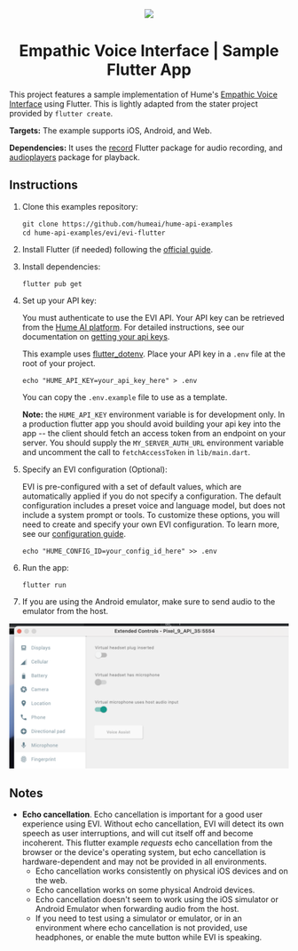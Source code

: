 <div align="center">
  <img src="https://storage.googleapis.com/hume-public-logos/hume/hume-banner.png">
  <h1>Empathic Voice Interface | Sample Flutter App</h1>
</div>

This project features a sample implementation of Hume's [Empathic Voice Interface](https://dev.hume.ai/docs/empathic-voice-interface-evi/overview) using Flutter. This is lightly adapted from the stater project provided by `flutter create`.

**Targets:** The example supports iOS, Android, and Web.

**Dependencies:** It uses the [record](https://pub.dev/packages/record) Flutter package for audio recording, and [audioplayers](https://pub.dev/packages/audioplayers) package for playback.

## Instructions

1. Clone this examples repository:

   ```shell
   git clone https://github.com/humeai/hume-api-examples
   cd hume-api-examples/evi/evi-flutter
   ```

2. Install Flutter (if needed) following the [official guide](https://docs.flutter.dev/get-started/install).

3. Install dependencies:

   ```shell
   flutter pub get
   ```

4. Set up your API key:

   You must authenticate to use the EVI API. Your API key can be retrieved from the [Hume AI platform](https://platform.hume.ai/settings/keys). For detailed instructions, see our documentation on [getting your api keys](https://dev.hume.ai/docs/introduction/api-key).

   This example uses [flutter_dotenv](https://pub.dev/packages/flutter_dotenv). Place your API key in a `.env` file at the root of your project.

   ```shell
   echo "HUME_API_KEY=your_api_key_here" > .env
   ```

   You can copy the `.env.example` file to use as a template.

   **Note:** the `HUME_API_KEY` environment variable is for development only. In a production flutter app you should avoid building your api key into the app -- the client should fetch an access token from an endpoint on your server. You should supply the `MY_SERVER_AUTH_URL` environment variable and uncomment the call to `fetchAccessToken` in `lib/main.dart`.

5. Specify an EVI configuration (Optional):

   EVI is pre-configured with a set of default values, which are automatically applied if you do not specify a configuration. The default configuration includes a preset voice and language model, but does not include a system prompt or tools. To customize these options, you will need to create and specify your own EVI configuration. To learn more, see our [configuration guide](https://dev.hume.ai/docs/empathic-voice-interface-evi/configuration/build-a-configuration).

   ```shell
   echo "HUME_CONFIG_ID=your_config_id_here" >> .env
   ```

6. Run the app:

   ```shell
   flutter run
   ```

7. If you are using the Android emulator, make sure to send audio to the emulator from the host.

![](host-audio-screenshot.png)

## Notes

- **Echo cancellation**. Echo cancellation is important for a good user experience using EVI. Without echo cancellation, EVI will detect its own speech as user interruptions, and will cut itself off and become incoherent. This flutter example _requests_ echo cancellation from the browser or the device's operating system, but echo cancellation is hardware-dependent and may not be provided in all environments.
  - Echo cancellation works consistently on physical iOS devices and on the web.
  - Echo cancellation works on some physical Android devices.
  - Echo cancellation doesn't seem to work using the iOS simulator or Android Emulator when forwarding audio from the host.
  - If you need to test using a simulator or emulator, or in an environment where echo cancellation is not provided, use headphones, or enable the mute button while EVI is speaking.
